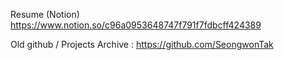 Resume (Notion)
https://www.notion.so/c96a0953648747f791f7fdbcff424389


Old github / Projects Archive : https://github.com/SeongwonTak
